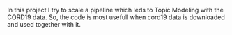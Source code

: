 In this project I try to scale a pipeline which leds to Topic Modeling with the CORD19 data. So, the code is most usefull when cord19 data is downloaded and used together with it. 
